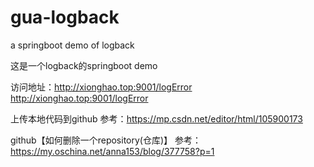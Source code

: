 # gua-logback
a springboot demo of logback

这是一个logback的springboot demo

访问地址：http://xionghao.top:9001/logError
         http://xionghao.top:9001/logError


上传本地代码到github
参考：https://mp.csdn.net/editor/html/105900173

github【如何删除一个repository(仓库)】
参考：https://my.oschina.net/anna153/blog/377758?p=1
